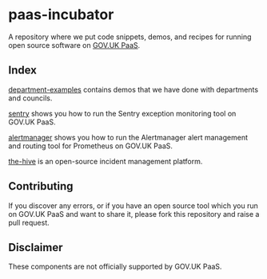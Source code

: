 # paas-incubator

A repository where we put code snippets, demos, and recipes for running open
source software on [GOV.UK PaaS](https://www.cloud.service.gov.uk).

## Index

[department-examples](department-examples) contains demos that we have done
with departments and councils.

[sentry](sentry) shows you how to run the Sentry exception monitoring tool
on GOV.UK PaaS.

[alertmanager](alertmanager) shows you how to run the Alertmanager alert
management and routing tool for Prometheus on GOV.UK PaaS.

[the-hive](the-hive) is an open-source incident management platform.


## Contributing

If you discover any errors, or if you have an open source tool which you run on
GOV.UK PaaS and want to share it, please fork this repository and raise a pull
request.

## Disclaimer

These components are not officially supported by GOV.UK PaaS.
